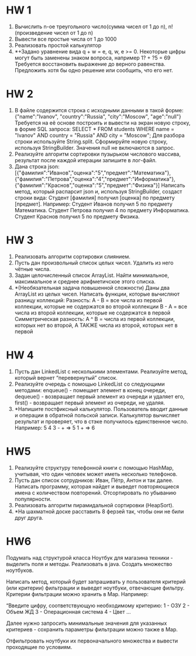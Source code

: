 # HW 1
1. Вычислить n-ое треугольного число(сумма чисел от 1 до n), n! (произведение чисел от 1 до n)
2. Вывести все простые числа от 1 до 1000 
3. Реализовать простой калькулятор
4. *+Задано уравнение вида q + w = e, q, w, e >= 0. Некоторые цифры могут быть заменены знаком вопроса, например 1? + ?5 = 69 Требуется восстановить выражение до верного равенства. Предложить хотя бы одно решение или сообщить, что его нет.

# HW 2
1. В файле содержится строка с исходными данными в такой форме: {"name":"Ivanov", "country":"Russia", "city":"Moscow", "age":"null"}
Требуется на её основе построить и вывести на экран новую строку, в форме SQL запроса:
SELECT * FROM students WHERE name = "Ivanov" AND country = "Russia" AND city = "Moscow";
Для разбора строки используйте String.split. Сформируйте новую строку, используя StringBuilder. Значения null не включаются в запрос.
2. Реализуйте алгоритм сортировки пузырьком числового массива, результат после каждой итерации запишите в лог-файл.
3. Дана строка json:
[{"фамилия":"Иванов","оценка":"5","предмет":"Математика"}, {"фамилия":"Петрова","оценка":"4","предмет":"Информатика"}, {"фамилия":"Краснов","оценка":"5","предмет":"Физика"}]
Написать метод, который распарсит json и, используя StringBuilder, создаст строки вида:
Студент [фамилия] получил [оценка] по предмету [предмет]. Например:
Студент Иванов получил 5 по предмету Математика.
Студент Петрова получил 4 по предмету Информатика.
Студент Краснов получил 5 по предмету Физика.

# HW 3
1. Реализовать алгоритм сортировки слиянием.
2. Пусть дан произвольный список целых чисел. Удалить из него чётные числа.
3. Задан целочисленный список ArrayList. Найти минимальное, максимальное и среднее арифметичское этого списка.
4. *(Необязательная задача повышенной сложности)
    Даны два ArrayList из целых чисел. Написать функции, которые вычисляют разницу коллекций:
        Разность:
        A - B = все числа из первой коллекции, которые не содержатся во второй коллекции
        B - A = все числа из второй коллекции, которые не содержатся в первой
        Симметрическая разность:
        A ^ B = числа из первой коллекции, которых нет во второй, А ТАКЖЕ числа из второй, которых нет в первой

# HW 4
1. Пусть дан LinkedList с несколькими элементами. Реализуйте метод, который вернет “перевернутый” список.
2. Реализуйте очередь с помощью LinkedList со следующими методами:
enqueue() - помещает элемент в конец очереди, dequeue() - возвращает первый элемент из очереди и удаляет его, first() - возвращает первый элемент из очереди, не удаляя.
3. *Напишите постфиксный калькулятор. Пользователь вводит данные и операции в обратной польской записи. Калькулятор вычисляет результат и проверяет, что в стэке получилось единственное число.
    Например:
    5 4 3 - + => 5 1 + => 6

# HW5
1. Реализуйте структуру телефонной книги с помощью HashMap, учитывая, что один человек может иметь несколько телефонов.
2. Пусть дан список сотрудников: Иван, Пётр, Антон и так далее. Написать программу, которая найдет и выведет повторяющиеся имена с количеством повторений. Отсортировать по убыванию популярности.
3. Реализовать алгоритм пирамидальной сортировки (HeapSort).
4. *На шахматной доске расставить 8 ферзей так, чтобы они не били друг друга.

# HW6
Подумать над структурой класса Ноутбук для магазина техники - выделить поля и методы. Реализовать в java.
Создать множество ноутбуков.

Написать метод, который будет запрашивать у пользователя критерий (или критерии) фильтрации и выведет ноутбуки, отвечающие фильтру. Критерии фильтрации можно хранить в Map. Например:

“Введите цифру, соответствующую необходимому критерию:
1 - ОЗУ
2 - Объем ЖД
3 - Операционная система
4 - Цвет …

Далее нужно запросить минимальные значения для указанных критериев - сохранить параметры фильтрации можно также в Map.

Отфильтровать ноутбуки их первоначального множества и вывести проходящие по условиям.
